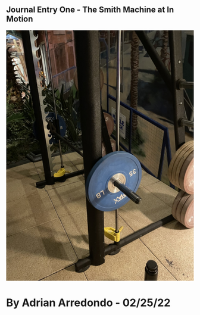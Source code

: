 ## **Journal Entry One - The Smith Machine at In Motion**
![alt text](../assets/IMG_0441.jpg)
# By Adrian Arredondo - 02/25/22

